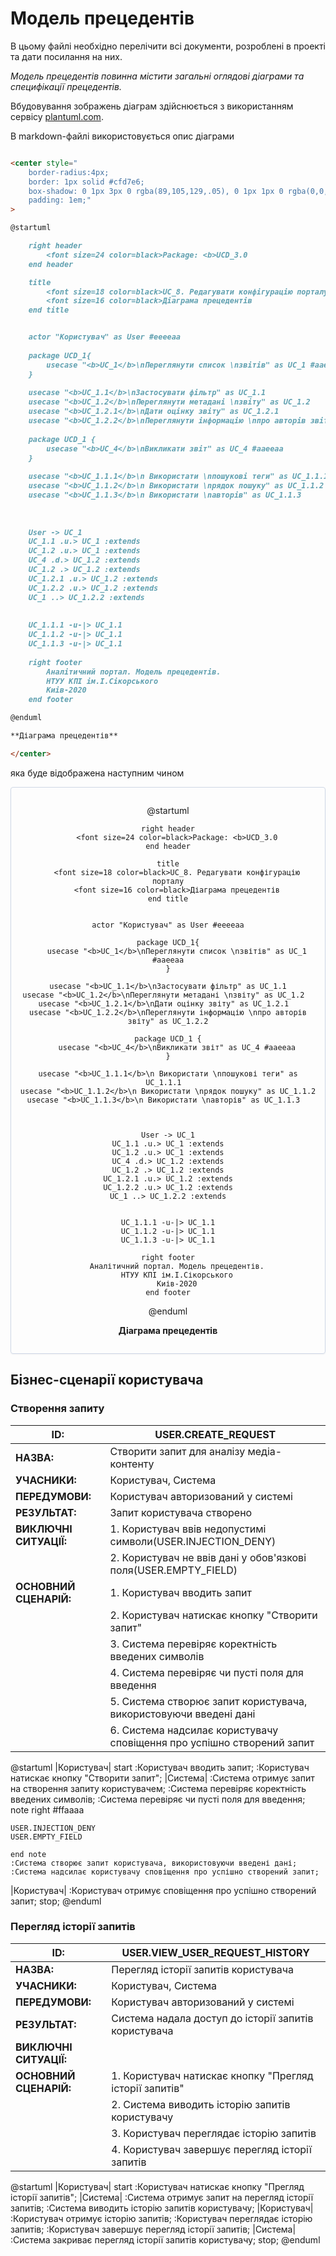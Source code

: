 # Модель прецедентів

В цьому файлі необхідно перелічити всі документи, розроблені в проекті та дати посилання на них.

*Модель прецедентів повинна містити загальні оглядові діаграми та специфікації прецедентів.*



Вбудовування зображень діаграм здійснюється з використанням сервісу [plantuml.com](https://plantuml.com/). 

В markdown-файлі використовується опис діаграми

```md

<center style="
    border-radius:4px;
    border: 1px solid #cfd7e6;
    box-shadow: 0 1px 3px 0 rgba(89,105,129,.05), 0 1px 1px 0 rgba(0,0,0,.025);
    padding: 1em;"
>

@startuml

    right header
        <font size=24 color=black>Package: <b>UCD_3.0
    end header

    title
        <font size=18 color=black>UC_8. Редагувати конфігурацію порталу
        <font size=16 color=black>Діаграма прецедентів
    end title


    actor "Користувач" as User #eeeeaa
    
    package UCD_1{
        usecase "<b>UC_1</b>\nПереглянути список \nзвітів" as UC_1 #aaeeaa
    }
    
    usecase "<b>UC_1.1</b>\nЗастосувати фільтр" as UC_1.1
    usecase "<b>UC_1.2</b>\nПереглянути метадані \nзвіту" as UC_1.2  
    usecase "<b>UC_1.2.1</b>\nДати оцінку звіту" as UC_1.2.1  
    usecase "<b>UC_1.2.2</b>\nПереглянути інформацію \nпро авторів звіту" as UC_1.2.2
    
    package UCD_1 {
        usecase "<b>UC_4</b>\nВикликати звіт" as UC_4 #aaeeaa
    }
    
    usecase "<b>UC_1.1.1</b>\n Використати \nпошукові теги" as UC_1.1.1  
    usecase "<b>UC_1.1.2</b>\n Використати \nрядок пошуку" as UC_1.1.2
    usecase "<b>UC_1.1.3</b>\n Використати \nавторів" as UC_1.1.3  
    
    
    
    User -> UC_1
    UC_1.1 .u.> UC_1 :extends
    UC_1.2 .u.> UC_1 :extends
    UC_4 .d.> UC_1.2 :extends
    UC_1.2 .> UC_1.2 :extends
    UC_1.2.1 .u.> UC_1.2 :extends
    UC_1.2.2 .u.> UC_1.2 :extends
    UC_1 ..> UC_1.2.2 :extends
    
    
    UC_1.1.1 -u-|> UC_1.1
    UC_1.1.2 -u-|> UC_1.1
    UC_1.1.3 -u-|> UC_1.1
    
    right footer
        Аналітичний портал. Модель прецедентів.
        НТУУ КПІ ім.І.Сікорського
        Киів-2020
    end footer

@enduml

**Діаграма прецедентів**

</center>
```

яка буде відображена наступним чином

<center style="
    border-radius:4px;
    border: 1px solid #cfd7e6;
    box-shadow: 0 1px 3px 0 rgba(89,105,129,.05), 0 1px 1px 0 rgba(0,0,0,.025);
    padding: 1em;"
>

@startuml

    right header
        <font size=24 color=black>Package: <b>UCD_3.0
    end header

    title
        <font size=18 color=black>UC_8. Редагувати конфігурацію порталу
        <font size=16 color=black>Діаграма прецедентів
    end title


    actor "Користувач" as User #eeeeaa
    
    package UCD_1{
        usecase "<b>UC_1</b>\nПереглянути список \nзвітів" as UC_1 #aaeeaa
    }
    
    usecase "<b>UC_1.1</b>\nЗастосувати фільтр" as UC_1.1
    usecase "<b>UC_1.2</b>\nПереглянути метадані \nзвіту" as UC_1.2  
    usecase "<b>UC_1.2.1</b>\nДати оцінку звіту" as UC_1.2.1  
    usecase "<b>UC_1.2.2</b>\nПереглянути інформацію \nпро авторів звіту" as UC_1.2.2
    
    package UCD_1 {
        usecase "<b>UC_4</b>\nВикликати звіт" as UC_4 #aaeeaa
    }
    
    usecase "<b>UC_1.1.1</b>\n Використати \nпошукові теги" as UC_1.1.1  
    usecase "<b>UC_1.1.2</b>\n Використати \nрядок пошуку" as UC_1.1.2
    usecase "<b>UC_1.1.3</b>\n Використати \nавторів" as UC_1.1.3  
    
    
    
    User -> UC_1
    UC_1.1 .u.> UC_1 :extends
    UC_1.2 .u.> UC_1 :extends
    UC_4 .d.> UC_1.2 :extends
    UC_1.2 .> UC_1.2 :extends
    UC_1.2.1 .u.> UC_1.2 :extends
    UC_1.2.2 .u.> UC_1.2 :extends
    UC_1 ..> UC_1.2.2 :extends
    
    
    UC_1.1.1 -u-|> UC_1.1
    UC_1.1.2 -u-|> UC_1.1
    UC_1.1.3 -u-|> UC_1.1
    
    right footer
        Аналітичний портал. Модель прецедентів.
        НТУУ КПІ ім.І.Сікорського
        Киів-2020
    end footer

@enduml

**Діаграма прецедентів**

</center>

## Бізнес-сценарії користувача

### Створення запиту
| **ID:**                  | USER.CREATE_REQUEST                                                            |
| ------------------------ | ------------------------------------------------------------------------------ |
| **НАЗВА:**               | Створити запит для аналізу медіа-контенту                                      |
| **УЧАСНИКИ:**            | Користувач, Система                                                            |
| **ПЕРЕДУМОВИ:**          | Користувач авторизований у системі                                             |
| **РЕЗУЛЬТАТ:**           | Запит користувача створено                                                     |
| **ВИКЛЮЧНІ СИТУАЦІЇ:**   | 1. Користувач ввів недопустимі символи(USER.INJECTION_DENY)                    |
|                          | 2. Користувач не ввів дані у обов'язкові поля(USER.EMPTY_FIELD)                |
| **ОСНОВНИЙ СЦЕНАРІЙ:**   | 1. Користувач вводить запит                                                    |
|                          | 2. Користувач натискає кнопку "Створити запит"                                 |
|                          | 3. Система перевіряє коректність введених символів                             |
|                          | 4. Система перевіряє чи пусті поля для введення                                |
|                          | 5. Система створює запит користувача, використовуючи введені дані              |
|                          | 6. Система надсилає користувачу сповіщення про успішно створений запит         |

@startuml
|Користувач|
    start
    :Користувач вводить запит;
    :Користувач натискає кнопку "Створити запит";
|Система|
    :Система отримує запит на створення запиту користувачем;
    :Система перевіряє коректність введених символів;
    :Система перевіряє чи пусті поля для введення;
    note right #ffaaaa

    USER.INJECTION_DENY
    USER.EMPTY_FIELD

    end note
    :Система створює запит користувача, використовуючи введені дані;
    :Система надсилає користувачу сповіщення про успішно створений запит;
|Користувач|
    :Користувач отримує сповіщення про успішно створений запит;
    stop;
@enduml

### Перегляд історії запитів
| **ID:**                  | USER.VIEW_USER_REQUEST_HISTORY                                                 |
| ------------------------ | ------------------------------------------------------------------------------ |
| **НАЗВА:**               | Перегляд історії запитів користувача                                           |
| **УЧАСНИКИ:**            | Користувач, Система                                                            |
| **ПЕРЕДУМОВИ:**          | Користувач авторизований у системі                                             |
| **РЕЗУЛЬТАТ:**           | Система надала доступ до історії запитів користувача                           |
| **ВИКЛЮЧНІ СИТУАЦІЇ:**   |                                                                                |    
| **ОСНОВНИЙ СЦЕНАРІЙ:**   | 1. Користувач натискає кнопку "Прегляд історії запитів"                        |
|                          | 2. Система виводить історію запитів користувачу                                |
|                          | 3. Користувач переглядає історію запитів                                       |
|                          | 4. Користувач завершує перегляд історії запитів                                |

@startuml
|Користувач|
    start
    :Користувач натискає кнопку "Прегляд історії запитів";
|Система|
    :Система отримує запит на перегляд історії запитів;
    :Система виводить історію запитів користувачу;
|Користувач|
    :Користувач отримує історію запитів;
    :Користувач переглядає історію запитів;
    :Користувач завершує перегляд історії запитів;
|Система|
    :Система закриває перегляд історії запитів користувачу;
    stop;
@enduml
